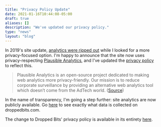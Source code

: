 ```yaml
---
title: "Privacy Policy Update"
date: 2021-01-16T10:44:08-05:00
draft: true
aliases: []
description: "We've updated our privacy policy."
type: "news"
layout: "blog"
---
```


In 2019's site update, [analytics were ripped out][1] while I looked for a more privacy-focused option. I'm happy to announce that the site now uses privacy-respecting [Plausible Analytics][2], and I've updated the [privacy policy][3] to reflect this.

> Plausible Analytics is an open-source project dedicated to making web analytics more privacy-friendly. Our mission is to reduce corporate surveillance by providing an alternative web analytics tool which doesn’t come from the AdTech world. ([Source][4])

In the name of transparency, I'm going a step further: site analytics are now publicly available. Go [here][5] to see exactly what data is collected on droppedbits.com.

The change to Dropped Bits' privacy policy is available in its entirety [here][6].

<!-- References -->
[1]: /news/2019/05/31/weve-been-renovating/
[2]: https://plausible.io/
[3]: /privacy-policy/
[4]: https://plausible.io/about
[5]: https://plausible.io/droppedbits.com
[6]: https://github.com/DroppedBits/hugo-site/commit/2c89d99acc5a781124a002151150f30e765b9c19#diff-739dd92e5cf3bf8d831b5e29a1dbbcd2f062d034a3ddc2430214d6bf41a5a6ee